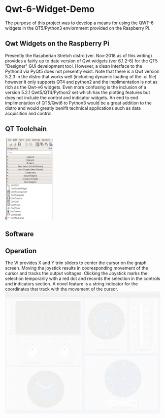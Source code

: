# Qwt-6-Widget-Demo
The purpose of this project was to develop a means for using the QWT-6 widgets in the QT5/Python3 enviornment provided on the Raspberry Pi.
## Qwt Widgets on the Raspberry Pi
 Presently the Raspberian Stretch distro (ver. Nov-2018 as of this writing) provides a fairly up to date version of Qwt widgets (ver 6.1.2-6) for the QT5 "Designer" GUI development tool. However, a clean interface to the Python3 via PyQt5 does not presently exist. Note that there is a Qwt version 5.2.3 in the distro that works well (including dynamic loading of the .ui file) however it only supports QT4 and python2 and the implimentation is not as rich as the Qwt-v6 widgets. Even more confusing is the inclusion of a version 5.2.1 Qwt5/QT4/Python2 set which has the plotting features but does not include the control and indicator widgets. An end to end implimentation of QT5/Qwt6 to Python3 would be a great addition to the distro and would greatly benifit technical applications such as data acquisition and control.
## QT Toolchain
!<img src="https://github.com/geovogel/Qwt-6-Widget-Demo/blob/master/IMG/designerwidgets.PNG" width="150" title="Qt5/Qwt6 Widget Palette">
## Software

## Operation
The VI provides X and Y trim sliders to center the cursor on the graph screen. Moving the joystick results in cooresponding movement of the cursor and tracks the output voltages. Clicking the Joystick marks the selection temporarily with a red dot and records the selection in the controls and indicators section. A novel feature is a string indicator for the coordinates that track with the movement of the cursor.
![Demo](IMG/qwtdemo.gif)
